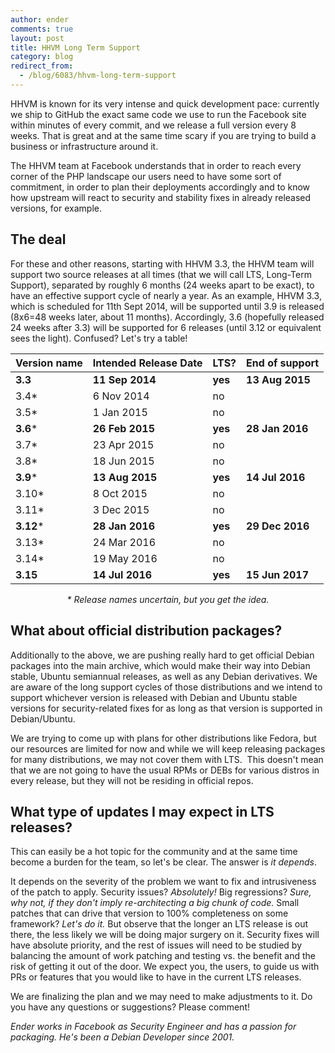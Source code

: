 ```yaml
---
author: ender
comments: true
layout: post
title: HHVM Long Term Support
category: blog
redirect_from:
  - /blog/6083/hhvm-long-term-support
---
```


HHVM is known for its very intense and quick development pace: currently we ship to GitHub the exact same code we use to run the Facebook site within minutes of every commit, and we release a full version every 8 weeks. That is great and at the same time scary if you are trying to build a business or infrastructure around it.

<!--truncate-->

The HHVM team at Facebook understands that in order to reach every corner of the PHP landscape our users need to have some sort of commitment, in order to plan their deployments accordingly and to know how upstream will react to security and stability fixes in already released versions, for example.


## The deal


For these and other reasons, starting with HHVM 3.3, the HHVM team will support two source releases at all times (that we will call LTS, Long-Term Support), separated by roughly 6 months (24 weeks apart to be exact), to have an effective support cycle of nearly a year. As an example, HHVM 3.3, which is scheduled for 11th Sept 2014, will be supported until 3.9 is released (8x6=48 weeks later, about 11 months). Accordingly, 3.6 (hopefully released 24 weeks after 3.3) will be supported for 6 releases (until 3.12 or equivalent sees the light). Confused? Let's try a table!


Version name | Intended Release Date | LTS? | End of support
------------ | --------------------- | ---- | --------------
**3.3** | **11 Sep 2014** | **yes** | **13 Aug 2015**
3.4* | 6 Nov 2014 | no |
3.5* | 1 Jan 2015 | no |
**3.6*** | **26 Feb 2015** | **yes** | **28 Jan 2016**
3.7* | 23 Apr 2015 | no |
3.8* | 18 Jun 2015 | no |
**3.9*** | **13 Aug 2015**	| **yes** | **14 Jul 2016**
3.10* | 8 Oct 2015 | no |
3.11* | 3 Dec 2015 | no |
**3.12*** | **28 Jan 2016** | **yes** | **29 Dec 2016**
3.13* | 24 Mar 2016 | no |
3.14* | 19 May 2016 | no |
**3.15** | **14 Jul 2016** | **yes** | **15 Jun 2017**

<center><i>* Release names uncertain, but you get the idea.</i></center>


## What about official distribution packages?


Additionally to the above, we are pushing really hard to get official Debian packages into the main archive, which would make their way into Debian stable, Ubuntu semiannual releases, as well as any Debian derivatives. We are aware of the long support cycles of those distributions and we intend to support whichever version is released with Debian and Ubuntu stable versions for security-related fixes for as long as that version is supported in Debian/Ubuntu.

We are trying to come up with plans for other distributions like Fedora, but our resources are limited for now and while we will keep releasing packages for many distributions, we may not cover them with LTS.  This doesn't mean that we are not going to have the usual RPMs or DEBs for various distros in every release, but they will not be residing in official repos.


## What type of updates I may expect in LTS releases?


This can easily be a hot topic for the community and at the same time become a burden for the team, so let's be clear. The answer is _it depends_.

It depends on the severity of the problem we want to fix and intrusiveness of the patch to apply. Security issues? _Absolutely!_ Big regressions? _Sure, why not, if they don't imply re-architecting a big chunk of code._ Small patches that can drive that version to 100% completeness on some framework? _Let's do it._ But observe that the longer an LTS release is out there, the less likely we will be doing major surgery on it. Security fixes will have absolute priority, and the rest of issues will need to be studied by balancing the amount of work patching and testing vs. the benefit and the risk of getting it out of the door. We expect you, the users, to guide us with PRs or features that you would like to have in the current LTS releases.

We are finalizing the plan and we may need to make adjustments to it. Do you have any questions or suggestions? Please comment!

_Ender works in Facebook as Security Engineer and has a passion for packaging. He's been a Debian Developer since 2001._
